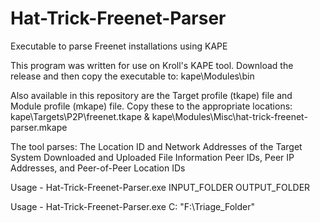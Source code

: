 # Hat-Trick-Freenet-Parser
Executable to parse Freenet installations using KAPE

This program was written for use on Kroll's KAPE tool.
Download the release and then copy the executable to: kape\Modules\bin

Also available in this repository are the Target profile (tkape) file and Module profile (mkape) file.
Copy these to the appropriate locations: kape\Targets\P2P\freenet.tkape & kape\Modules\Misc\hat-trick-freenet-parser.mkape

The tool parses: 
    The Location ID and Network Addresses of the Target System
    Downloaded and Uploaded File Information
    Peer IDs, Peer IP Addresses, and Peer-of-Peer Location IDs

Usage - Hat-Trick-Freenet-Parser.exe INPUT_FOLDER OUTPUT_FOLDER

Usage - Hat-Trick-Freenet-Parser.exe  C: "F:\Triage_Folder"
